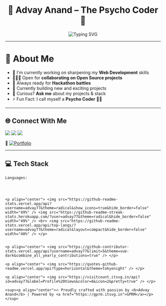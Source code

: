 <h1 align="center">🚀 Advay Anand – The Psycho Coder 🤯</h1>

<p align="center">
  <img src="https://readme-typing-svg.herokuapp.com?font=Fira+Code&weight=600&pause=1000&color=14F7FF&center=true&vCenter=true&width=700&lines=🔥+Web+Dev+Wizard+%7C+Hackathon+Beast;💡+Open+Source+Contributor+%7C+Tech-Enthusiast;💻+DSA+Lover+%7C+Backend+Builder;⚡+Always+in+Code+Mode...+%F0%9F%98%89" alt="Typing SVG" />
</p>

---

# 💫 About Me

- 🔭 I'm currently working on sharpening my **Web Development** skills  
- 👩🏻‍💻 Open for **collaborating on Open Source projects**  
- 🤝 Always ready for **Hackathon battles**  
- 🌱 Currently building new and exciting projects  
- 💭 Curious? **Ask me** about my projects & stack  
- ⚡ Fun Fact: I call myself a **Psycho Coder** 🧠🔥  

---

## 🌐 Connect With Me

<p align="left">
  <a href="https://www.instagram.com/advay_anand_7/" target="_blank"><img src="https://img.shields.io/badge/Instagram-%23E4405F.svg?style=for-the-badge&logo=Instagram&logoColor=white"/></a>
  <a href="https://www.linkedin.com/in/advay-anand-a89024277/" target="_blank"><img src="https://img.shields.io/badge/LinkedIn-%230077B5.svg?style=for-the-badge&logo=linkedin&logoColor=white"/></a>
  <a href="https://x.com/AnandAdvay91289" target="_blank"><img src="https://img.shields.io/badge/X-black.svg?style=for-the-badge&logo=X&logoColor=white"/></a>
</p>

🎯 [![Portfolio](https://img.shields.io/badge/Visit%20My%20Portfolio-000000?style=for-the-badge&logo=vercel&logoColor=white)](https://portfolio-new-plum-psi.vercel.app/)

---

## 💻 Tech Stack

```plaintext
Languages:




<p align="center"> <img src="https://github-readme-stats.vercel.app/api?username=advay77&theme=radical&show_icons=true&hide_border=false" width="49%" /> <img src="https://github-readme-streak-stats.herokuapp.com/?user=advay77&theme=radical&hide_border=false" width="49%" /> <br> <img src="https://github-readme-stats.vercel.app/api/top-langs/?username=advay77&theme=radical&layout=compact&hide_border=false" width="40%" /> </p>


<p align="center"> <img src="https://github-contributor-stats.vercel.app/api?username=advay77&limit=5&theme=vue-dark&combine_all_yearly_contributions=true" /> </p>

<p align="center"> <img src="https://quotes-github-readme.vercel.app/api?type=horizontal&theme=tokyonight" /> </p>

<p align="center"> <img src="https://visitcount.itsvg.in/api?id=advay77&label=Profile%20Views&color=6&icon=2&pretty=true" /> </p>

<sup><p align="center">🔥 Proudly crafted with passion by <b>Advay Anand</b> | Powered by <a href="https://gprm.itsvg.in">GPRM</a></p></sup>
